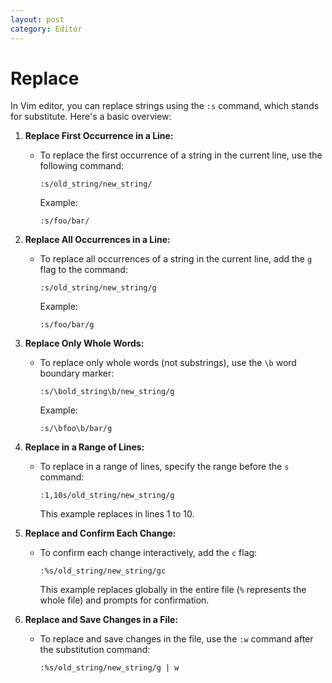 ```yaml
---
layout: post
category: Editor
---
```


# Replace

In Vim editor, you can replace strings using the `:s` command, which stands for substitute. Here's a basic overview:

1. **Replace First Occurrence in a Line:**
   - To replace the first occurrence of a string in the current line, use the following command:
     ```
     :s/old_string/new_string/
     ```
     Example:
     ```
     :s/foo/bar/
     ```

2. **Replace All Occurrences in a Line:**
   - To replace all occurrences of a string in the current line, add the `g` flag to the command:
     ```
     :s/old_string/new_string/g
     ```
     Example:
     ```
     :s/foo/bar/g
     ```

3. **Replace Only Whole Words:**
   - To replace only whole words (not substrings), use the `\b` word boundary marker:
     ```
     :s/\bold_string\b/new_string/g
     ```
     Example:
     ```
     :s/\bfoo\b/bar/g
     ```

4. **Replace in a Range of Lines:**
   - To replace in a range of lines, specify the range before the `s` command:
     ```
     :1,10s/old_string/new_string/g
     ```
     This example replaces in lines 1 to 10.

5. **Replace and Confirm Each Change:**
   - To confirm each change interactively, add the `c` flag:
     ```
     :%s/old_string/new_string/gc
     ```
     This example replaces globally in the entire file (`%` represents the whole file) and prompts for confirmation.

6. **Replace and Save Changes in a File:**
   - To replace and save changes in the file, use the `:w` command after the substitution command:
     ```
     :%s/old_string/new_string/g | w
     ```
